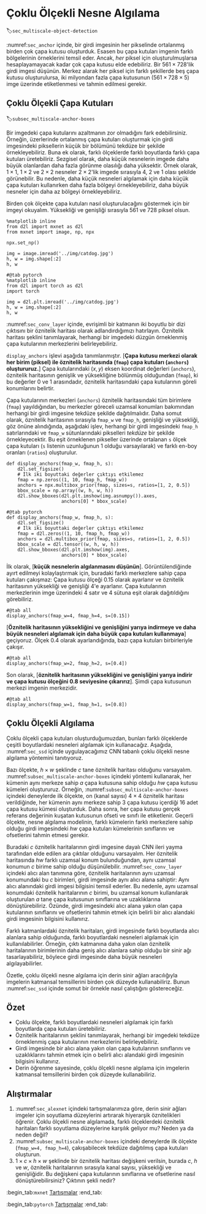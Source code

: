 # Çoklu Ölçekli Nesne Algılama
:label:`sec_multiscale-object-detection`

:numref:`sec_anchor` içinde, bir girdi imgesinin her pikselinde ortalanmış birden çok çapa kutusu oluşturduk. Esasen bu çapa kutuları imgenin farklı bölgelerinin örneklerini temsil eder. Ancak, *her* piksel için oluşturulmuşlarsa hesaplayamayacak kadar çok çapa kutusu elde edebiliriz. Bir $561 \times 728$'lik girdi imgesi düşünün. Merkez alarak her piksel için farklı şekillerde beş çapa kutusu oluşturulursa, iki milyondan fazla çapa kutusunun ($561  \times 728 \times 5$) imge üzerinde etiketlenmesi ve tahmin edilmesi gerekir.

## Çoklu Ölçekli Çapa Kutuları
:label:`subsec_multiscale-anchor-boxes`

Bir imgedeki çapa kutularını azaltmanın zor olmadığını fark edebilirsiniz. Örneğin, üzerlerinde ortalanmış çapa kutuları oluşturmak için girdi imgesindeki piksellerin küçük bir bölümünü tekdüze bir şekilde örnekleyebiliriz. Buna ek olarak, farklı ölçeklerde farklı boyutlarda farklı çapa kutuları üretebiliriz. Sezgisel olarak, daha küçük nesnelerin imgede daha büyük olanlardan daha fazla görünme olasılığı daha yüksektir. Örnek olarak, $1 \times 1$, $1 \times 2$ ve $2 \times 2$ nesneler $2 \times 2$'lik imgede sırasıyla 4, 2 ve 1 olası şekilde görünebilir. Bu nedenle, daha küçük nesneleri algılamak için daha küçük çapa kutuları kullanırken daha fazla bölgeyi örnekleyebiliriz, daha büyük nesneler için daha az bölgeyi örnekleyebiliriz. 

Birden çok ölçekte çapa kutuları nasıl oluşturulacağını göstermek için bir imgeyi okuyalım. Yüksekliği ve genişliği sırasıyla 561 ve 728 piksel olsun.

```{.python .input}
%matplotlib inline
from d2l import mxnet as d2l
from mxnet import image, np, npx

npx.set_np()

img = image.imread('../img/catdog.jpg')
h, w = img.shape[:2]
h, w
```

```{.python .input}
#@tab pytorch
%matplotlib inline
from d2l import torch as d2l
import torch

img = d2l.plt.imread('../img/catdog.jpg')
h, w = img.shape[:2]
h, w
```

:numref:`sec_conv_layer` içinde, evrişimli bir katmanın iki boyutlu bir dizi çıktısını bir öznitelik haritası olarak adlandırdığımızı hatırlayın. Öznitelik haritası şeklini tanımlayarak, herhangi bir imgedeki düzgün örneklenmiş çapa kutularının merkezlerini belirleyebiliriz. 

`display_anchors` işlevi aşağıda tanımlanmıştır. [**Çapa kutusu merkezi olarak her birim (piksel) ile öznitelik haritasında (`fmap`) çapa kutuları (`anchors`) oluştururuz.**] Çapa kutularındaki $(x, y)$ eksen koordinat değerleri (`anchors`), öznitelik haritasının genişlik ve yüksekliğine bölünmüş olduğundan (`fmap`), ki bu değerler 0 ve 1 arasındadır, öznitelik haritasındaki çapa kutularının göreli konumlarını belirtir. 

Çapa kutularının merkezleri (`anchors`) öznitelik haritasındaki tüm birimlere (`fmap`) yayıldığından, bu merkezler göreceli uzamsal konumları bakımından herhangi bir girdi imgesine tekdüze şekilde dağıtılmalıdır. Daha somut olarak, öznitelik haritasının sırasıyla `fmap_w` ve `fmap_h`, genişliği ve yüksekliği, göz önüne alındığında, aşağıdaki işlev, herhangi bir girdi imgesindeki `fmap_h` satırlarındaki ve `fmap_w` sütunlarındaki pikselleri *tekdüze* bir şekilde örnekleyecektir. Bu eşit örneklenen pikseller üzerinde ortalanan `s` ölçek çapa kutuları (`s` listenin uzunluğunun 1 olduğu varsayılarak) ve farklı en-boy oranları (`ratios`) oluşturulur.

```{.python .input}
def display_anchors(fmap_w, fmap_h, s):
    d2l.set_figsize()
    # İlk iki boyuttaki değerler çıktıyı etkilemez
    fmap = np.zeros((1, 10, fmap_h, fmap_w))
    anchors = npx.multibox_prior(fmap, sizes=s, ratios=[1, 2, 0.5])
    bbox_scale = np.array((w, h, w, h))
    d2l.show_bboxes(d2l.plt.imshow(img.asnumpy()).axes,
                    anchors[0] * bbox_scale)
```

```{.python .input}
#@tab pytorch
def display_anchors(fmap_w, fmap_h, s):
    d2l.set_figsize()
    # İlk iki boyuttaki değerler çıktıyı etkilemez
    fmap = d2l.zeros((1, 10, fmap_h, fmap_w))
    anchors = d2l.multibox_prior(fmap, sizes=s, ratios=[1, 2, 0.5])
    bbox_scale = d2l.tensor((w, h, w, h))
    d2l.show_bboxes(d2l.plt.imshow(img).axes,
                    anchors[0] * bbox_scale)
```

İlk olarak, [**küçük nesnelerin algılanmasını düşünün**]. Görüntülendiğinde ayırt edilmeyi kolaylaştırmak için, buradaki farklı merkezlere sahip çapa kutuları çakışmaz: Çapa kutusu ölçeği 0.15 olarak ayarlanır ve öznitelik haritasının yüksekliği ve genişliği 4'e ayarlanır. Çapa kutularının merkezlerinin imge üzerindeki 4 satır ve  4 sütuna eşit olarak dağıtıldığını görebiliriz.

```{.python .input}
#@tab all
display_anchors(fmap_w=4, fmap_h=4, s=[0.15])
```

[**Öznitelik haritasının yüksekliğini ve genişliğini yarıya indirmeye ve daha büyük nesneleri algılamak için daha büyük çapa kutuları kullanmaya**] geçiyoruz. Ölçek 0.4 olarak ayarlandığında, bazı çapa kutuları birbirleriyle çakışır.

```{.python .input}
#@tab all
display_anchors(fmap_w=2, fmap_h=2, s=[0.4])
```

Son olarak, [**öznitelik haritasının yüksekliğini ve genişliğini yarıya indirir ve çapa kutusu ölçeğini 0.8 seviyesine çıkarırız**]. Şimdi çapa kutusunun merkezi imgenin merkezidir.

```{.python .input}
#@tab all
display_anchors(fmap_w=1, fmap_h=1, s=[0.8])
```

## Çoklu Ölçekli Algılama

Çoklu ölçekli çapa kutuları oluşturduğumuzdan, bunları farklı ölçeklerde çeşitli boyutlardaki nesneleri algılamak için kullanacağız. Aşağıda, :numref:`sec_ssd` içinde uygulayacağımız CNN tabanlı çoklu ölçekli nesne algılama yöntemini tanıtıyoruz. 

Bazı ölçekte, $h \times w$ şeklinde $c$ tane öznitelik haritası olduğunu varsayalım. :numref:`subsec_multiscale-anchor-boxes` içindeki yöntemi kullanarak, her kümenin aynı merkeze sahip $a$ çapa kutusuna sahip olduğu $hw$ çapa kutusu kümeleri oluştururuz. Örneğin, :numref:`subsec_multiscale-anchor-boxes` içindeki deneylerde ilk ölçekte, on (kanal sayısı) $4 \times 4$ öznitelik haritası verildiğinde, her kümenin aynı merkeze sahip 3 çapa kutusu içerdiği 16 adet çapa kutusu kümesi oluşturduk. Daha sonra, her çapa kutusu gerçek referans değerinin kuşatan kutusunun ofseti ve sınıfı ile etiketlenir. Geçerli ölçekte, nesne algılama modelinin, farklı kümelerin farklı merkezlere sahip olduğu girdi imgesindeki $hw$ çapa kutuları kümelerinin sınıflarını ve ofsetlerini tahmin etmesi gerekir. 

Buradaki $c$ öznitelik haritalarının girdi imgesine dayalı CNN ileri yayma tarafından elde edilen ara çıktılar olduğunu varsayalım. Her öznitelik haritasında $hw$ farklı uzamsal konum bulunduğundan, aynı uzamsal konumun $c$ birime sahip olduğu düşünülebilir. :numref:`sec_conv_layer` içindeki alıcı alan tanımına göre, öznitelik haritalarının aynı uzamsal konumundaki bu $c$ birimleri, girdi imgesinde aynı alıcı alana sahiptir: Aynı alıcı alanındaki girdi imgesi bilgisini temsil ederler. Bu nedenle, aynı uzamsal konumdaki öznitelik haritalarının $c$ birimi, bu uzamsal konum kullanılarak oluşturulan $a$ tane çapa kutusunun sınıflarına ve uzaklıklarına dönüştürebiliriz. Özünde, girdi imgesindeki alıcı alana yakın olan çapa kutularının sınıflarını ve ofsetlerini tahmin etmek için belirli bir alıcı alandaki girdi imgesinin bilgisini kullanırız. 

Farklı katmanlardaki öznitelik haritaları, girdi imgesinde farklı boyutlarda alıcı alanlara sahip olduğunda, farklı boyutlardaki nesneleri algılamak için kullanılabilirler. Örneğin, çıktı katmanına daha yakın olan öznitelik haritalarının birimlerinin daha geniş alıcı alanlara sahip olduğu bir sinir ağı tasarlayabiliriz, böylece girdi imgesinde daha büyük nesneleri algılayabilirler.

Özetle, çoklu ölçekli nesne algılama için derin sinir ağları aracılığıyla imgelerin katmansal temsillerini birden çok düzeyde kullanabiliriz. Bunun :numref:`sec_ssd` içinde somut bir örnekle nasıl çalıştığını göstereceğiz. 

## Özet

* Çoklu ölçekte, farklı boyutlardaki nesneleri algılamak için farklı boyutlarda çapa kutuları üretebiliriz.
* Öznitelik haritalarının şeklini tanımlayarak, herhangi bir imgedeki tekdüze örneklenmiş çapa kutularının merkezlerini belirleyebiliriz.
* Girdi imgesinde bir alıcı alana yakın olan çapa kutularının sınıflarını ve uzaklıklarını tahmin etmek için o belirli alıcı alandaki girdi imgesinin bilgisini kullanırız.
* Derin öğrenme sayesinde, çoklu ölçekli nesne algılama için imgelerin katmansal temsillerini birden çok düzeyde kullanabiliriz.

## Alıştırmalar

1. :numref:`sec_alexnet` içindeki tartışmalarımıza göre, derin sinir ağları imgeler için soyutlama düzeylerini artırarak hiyerarşik öznitelikleri öğrenir. Çoklu ölçekli nesne algılamada, farklı ölçeklerdeki öznitelik haritaları farklı soyutlama düzeylerine karşılık geliyor mu? Neden ya da neden değil?
1. :numref:`subsec_multiscale-anchor-boxes` içindeki deneylerde ilk ölçekte (`fmap_w=4, fmap_h=4`), çakışabilecek tekdüze dağıtılmış çapa kutuları oluşturun.
1. $1 \times c \times h \times w$ şeklinde bir öznitelik haritası değişkeni verilsin, burada $c$, $h$ ve $w$, öznitelik haritalarının sırasıyla kanal sayısı, yüksekliği ve genişliğidir. Bu değişkeni çapa kutularının sınıflarına ve ofsetlerine nasıl dönüştürebilirsiniz? Çıktının şekli nedir?

:begin_tab:`mxnet`
[Tartışmalar](https://discuss.d2l.ai/t/371)
:end_tab:

:begin_tab:`pytorch`
[Tartışmalar](https://discuss.d2l.ai/t/1607)
:end_tab:
